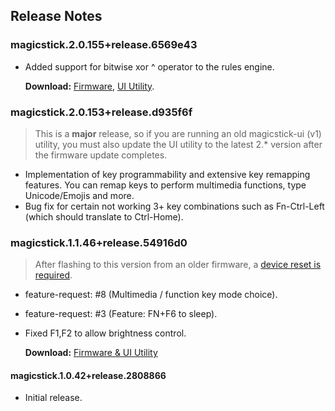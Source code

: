 ## Release Notes

### magicstick.2.0.155+release.6569e43

- Added support for bitwise xor ^ operator to the rules engine.

  **Download:** [Firmware](https://github.com/samartzidis/magicstick.io/releases/tag/magicstick.2.0.155), [UI Utility](https://github.com/samartzidis/magicstick.io/releases/tag/magicstick-ui.2.0.7).

### magicstick.2.0.153+release.d935f6f

> This is a **major** release, so if you are running an old magicstick-ui (v1) utility, you must also update the UI utility to the latest 2.* version after the firmware update completes.

- Implementation of key programmability and extensive key remapping features. You can remap keys to perform multimedia functions, type Unicode/Emojis and more.
- Bug fix for certain not working 3+ key combinations such as Fn-Ctrl-Left (which should translate to Ctrl-Home).

### magicstick.1.1.46+release.54916d0

> After flashing to this version from an older firmware, a [device reset is required](https://github.com/samartzidis/magicstick.io/blob/main/docs/README.md#factory-resetting-the-device).

- feature-request: #8 (Multimedia / function key mode choice).
- feature-request: #3 (Feature: FN+F6 to sleep).
- Fixed F1,F2 to allow brightness control.
    
  **Download:** [Firmware & UI Utility](https://github.com/samartzidis/magicstick.io/releases/tag/MagicStickUI.1.2.1)


#### magicstick.1.0.42+release.2808866

- Initial release.

